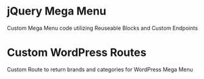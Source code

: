 # jQuery Mega Menu
Custom Mega Menu code utilizing Reuseable Blocks and Custom Endpoints

# Custom WordPress Routes
Custom Route to return brands and categories for WordPress Mega Menu

